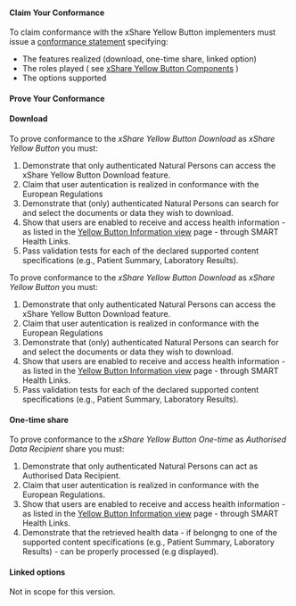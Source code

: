 #### Claim Your Conformance

To claim conformance with the xShare Yellow Button implementers must issue a [conformance statement](conf-statement.html) specifying:
* The features realized (download, one-time share, linked option)
* The roles played ( see [xShare Yellow Button Components](actors.html) )
* The options supported

#### Prove Your Conformance

#### Download

To prove conformance to the *xShare Yellow Button Download* as *xShare Yellow Button* you must:

1. Demonstrate that only authenticated Natural Persons can access the xShare Yellow Button Download feature.
1. Claim that user autentication is realized in conformance with the European Regulations
1. Demonstrate that (only) authenticated Natural Persons can search for and select the documents or data they wish to download.
1. Show that users are enabled to receive and access health information - as listed in the [Yellow Button Information view](content.html) page - through SMART Health Links.
1. Pass validation tests for each of the declared supported content specifications (e.g., Patient Summary, Laboratory Results).

To prove conformance to the *xShare Yellow Button Download* as *xShare Yellow Button* you must:

1. Demonstrate that only authenticated Natural Persons can access the xShare Yellow Button Download feature.
1. Claim that user autentication is realized in conformance with the European Regulations
1. Demonstrate that (only) authenticated Natural Persons can search for and select the documents or data they wish to download.
1. Show that users are enabled to receive and access health information - as listed in the [Yellow Button Information view](content.html) page - through SMART Health Links.
1. Pass validation tests for each of the declared supported content specifications (e.g., Patient Summary, Laboratory Results).


#### One-time share

To prove conformance to the *xShare Yellow Button One-time* as *Authorised Data Recipient* share you must:

1. Demonstrate that only authenticated Natural Persons can act as Authorised Data Recipient.
1. Claim that user autentication is realized in conformance with the European Regulations.
1. Show that users are enabled to receive and access health information - as listed in the [Yellow Button Information view](content.html) page - through SMART Health Links.
1. Demonstrate that the retrieved health data - if belongng to one of the supported content specifications (e.g., Patient Summary, Laboratory Results) - can be properly processed (e.g displayed).


#### Linked options

Not in scope for this version.
